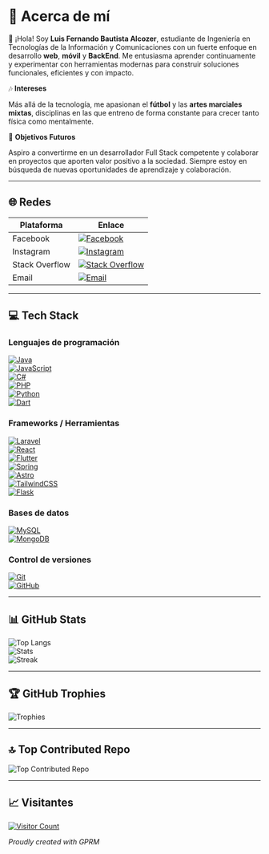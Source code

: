 # 💫 Acerca de mí

👋 ¡Hola! Soy **Luis Fernando Bautista Alcozer**, estudiante de Ingeniería en Tecnologías de la Información y Comunicaciones con un fuerte enfoque en desarrollo **web**, **móvil** y **BackEnd**. Me entusiasma aprender continuamente y experimentar con herramientas modernas para construir soluciones funcionales, eficientes y con impacto.

🎶 **Intereses**

Más allá de la tecnología, me apasionan el **fútbol** y las **artes marciales mixtas**, disciplinas en las que entreno de forma constante para crecer tanto física como mentalmente.

🎯 **Objetivos Futuros**

Aspiro a convertirme en un desarrollador Full Stack competente y colaborar en proyectos que aporten valor positivo a la sociedad. Siempre estoy en búsqueda de nuevas oportunidades de aprendizaje y colaboración.

---

## 🌐 Redes

| Plataforma | Enlace |
|------------|--------|
| Facebook | [![Facebook](https://svgl.app/library/facebook.svg)](https://www.facebook.com/luisfernando.bautista.09) |
| Instagram | [![Instagram](https://svgl.app/library/instagram_dark.svg)](https://www.instagram.com/bautistalf.wav/) |
| Stack Overflow | [![Stack Overflow](https://svgl.app/library/stackoverflow.svg)](https://stackoverflow.com/users/23327633/luis-fernando) |
| Email | [![Email](https://svgl.app/library/gmail.svg)](mailto:lfernandob09@gmail.com) |

---

## 💻 Tech Stack

### Lenguajes de programación

[![Java](https://svgl.app/library/java.svg)](#)  
[![JavaScript](https://svgl.app/library/javascript.svg)](#)  
[![C#](https://svgl.app/library/csharp.svg)](#)  
[![PHP](https://svgl.app/library/php_dark.svg)](#)  
[![Python](https://svgl.app/library/python.svg)](#)  
[![Dart](https://svgl.app/library/dart.svg)](#)  

### Frameworks / Herramientas

[![Laravel](https://svgl.app/library/laravel.svg)](#)  
[![React](https://svgl.app/library/react_light.svg)](#)  
[![Flutter](https://svgl.app/library/flutter.svg)](#)  
[![Spring](https://svgl.app/library/spring.svg)](#)  
[![Astro](https://svgl.app/library/astro_dark.svg)](#)  
[![TailwindCSS](https://svgl.app/library/tailwindcss.svg)](#)  
[![Flask](https://svgl.app/library/flask-dark.svg)](#)  

### Bases de datos

[![MySQL](https://svgl.app/library/mysql.svg)](#)  
[![MongoDB](https://svgl.app/library/mongodb.svg)](#)  

### Control de versiones

[![Git](https://svgl.app/library/git.svg)](#)  
[![GitHub](https://svgl.app/library/github_dark.svg)](#)  

---

## 📊 GitHub Stats

![Top Langs](https://github-readme-stats.vercel.app/api/top-langs/?username=FerFerFer35&theme=dark&hide_border=true&layout=compact)  
![Stats](https://github-readme-stats.vercel.app/api?username=FerFerFer35&theme=dark&hide_border=true&include_all_commits=false&count_private=false)  
![Streak](https://github-readme-streak-stats.herokuapp.com/?user=FerFerFer35&theme=dark&hide_border=true)

---

## 🏆 GitHub Trophies

![Trophies](https://github-profile-trophy.vercel.app/?username=FerFerFer35&theme=radical&no-frame=false&no-bg=true&margin-w=4)

---

## 🔝 Top Contributed Repo

![Top Contributed Repo](https://github-contributor-stats.vercel.app/api?username=FerFerFer35&limit=5&theme=dark&combine_all_yearly_contributions=true)

---

## 📈 Visitantes

[![Visitor Count](https://visitcount.itsvg.in/api?id=FerFerFer35&icon=0&color=0)](https://visitcount.itsvg.in)

*Proudly created with GPRM*

